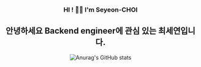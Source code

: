 <div align="center">
  
### HI ! 👋🏻 I'm Seyeon-CHOI<br>
  
## 안녕하세요 Backend engineer에 관심 있는 최세연입니다.<br>

![Anurag's GitHub stats](https://github-readme-stats.vercel.app/api?username=barabobBOB&show_icons=true&theme=calm)
<!-- ![Top Langs](https://github-readme-stats.vercel.app/api/top-langs/?username=barabobBOB&layout=compact&theme=calm) -->


</div>
